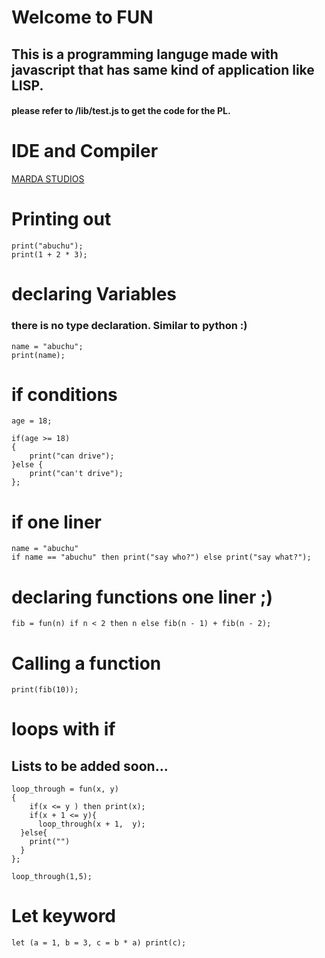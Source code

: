 # Welcome to FUN

## This is a programming languge made with javascript that has same kind of application like LISP.

#### please refer to /lib/test.js to get the code for the PL.

#

# IDE and Compiler

[MARDA STUDIOS](https://lisp-pl.vercel.app/)

# Printing out

```
print("abuchu");
print(1 + 2 * 3);
```

# declaring Variables

### there is no type declaration. Similar to python :)

```
name = "abuchu";
print(name);

```

# if conditions

```
age = 18;

if(age >= 18)
{
    print("can drive");
}else {
    print("can't drive");
};

```

# if one liner

```
name = "abuchu"
if name == "abuchu" then print("say who?") else print("say what?");

```

# declaring functions one liner ;)

```
fib = fun(n) if n < 2 then n else fib(n - 1) + fib(n - 2);

```

# Calling a function

```
print(fib(10));
```

# loops with if

## Lists to be added soon...

```
loop_through = fun(x, y)
{
	if(x <= y ) then print(x);
    if(x + 1 <= y){
      loop_through(x + 1,  y);
  }else{
    print("")
  }
};

loop_through(1,5);

```
# Let keyword

```
let (a = 1, b = 3, c = b * a) print(c);
```

